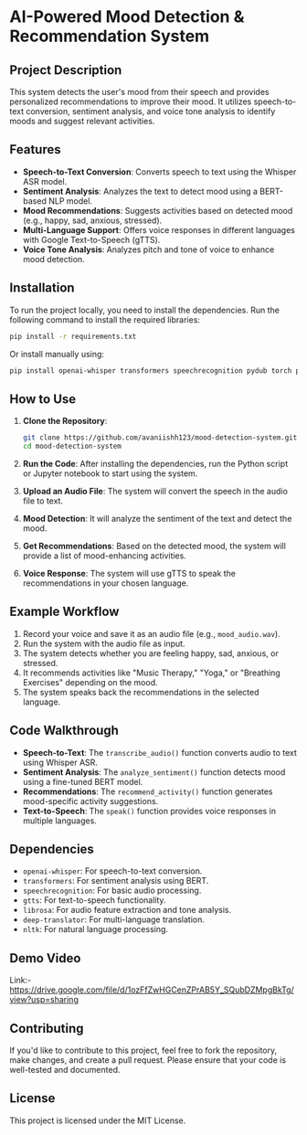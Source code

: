 # **AI-Powered Mood Detection & Recommendation System**

## **Project Description**
This system detects the user's mood from their speech and provides personalized recommendations to improve their mood. It utilizes speech-to-text conversion, sentiment analysis, and voice tone analysis to identify moods and suggest relevant activities.

## **Features**
- **Speech-to-Text Conversion**: Converts speech to text using the Whisper ASR model.
- **Sentiment Analysis**: Analyzes the text to detect mood using a BERT-based NLP model.
- **Mood Recommendations**: Suggests activities based on detected mood (e.g., happy, sad, anxious, stressed).
- **Multi-Language Support**: Offers voice responses in different languages with Google Text-to-Speech (gTTS).
- **Voice Tone Analysis**: Analyzes pitch and tone of voice to enhance mood detection.

## **Installation**
To run the project locally, you need to install the dependencies. Run the following command to install the required libraries:

```bash
pip install -r requirements.txt
```

Or install manually using:

```bash
pip install openai-whisper transformers speechrecognition pydub torch pandas scikit-learn gtts deep-translator librosa nltk matplotlib
```

## **How to Use**

1. **Clone the Repository**:
   ```bash
   git clone https://github.com/avaniishh123/mood-detection-system.git
   cd mood-detection-system
   ```

2. **Run the Code**: After installing the dependencies, run the Python script or Jupyter notebook to start using the system.
   
3. **Upload an Audio File**: The system will convert the speech in the audio file to text.

4. **Mood Detection**: It will analyze the sentiment of the text and detect the mood.

5. **Get Recommendations**: Based on the detected mood, the system will provide a list of mood-enhancing activities.

6. **Voice Response**: The system will use gTTS to speak the recommendations in your chosen language.

## **Example Workflow**

1. Record your voice and save it as an audio file (e.g., `mood_audio.wav`).
2. Run the system with the audio file as input.
3. The system detects whether you are feeling happy, sad, anxious, or stressed.
4. It recommends activities like "Music Therapy," "Yoga," or "Breathing Exercises" depending on the mood.
5. The system speaks back the recommendations in the selected language.

## **Code Walkthrough**
- **Speech-to-Text**: The `transcribe_audio()` function converts audio to text using Whisper ASR.
- **Sentiment Analysis**: The `analyze_sentiment()` function detects mood using a fine-tuned BERT model.
- **Recommendations**: The `recommend_activity()` function generates mood-specific activity suggestions.
- **Text-to-Speech**: The `speak()` function provides voice responses in multiple languages.

## **Dependencies**
- `openai-whisper`: For speech-to-text conversion.
- `transformers`: For sentiment analysis using BERT.
- `speechrecognition`: For basic audio processing.
- `gtts`: For text-to-speech functionality.
- `librosa`: For audio feature extraction and tone analysis.
- `deep-translator`: For multi-language translation.
- `nltk`: For natural language processing.

## **Demo Video**
Link:- https://drive.google.com/file/d/1ozFfZwHGCenZPrAB5Y_SQubDZMpgBkTg/view?usp=sharing

## **Contributing**
If you'd like to contribute to this project, feel free to fork the repository, make changes, and create a pull request. Please ensure that your code is well-tested and documented.

## **License**
This project is licensed under the MIT License.
